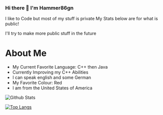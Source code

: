 ### Hi there 👋 I'm Hammer86gn



I like to Code but most of my stuff is private
My Stats below are for what is public!

I'll try to make more public stuff in the future

# About Me

- My Current Favorite Language: C++ then Java
- Currently Improving my C++ Abilities
- I can speak english and some German
- My Favorite Colour: Red
- I am from the United States of America


![Github Stats](https://github-readme-stats.vercel.app/api?username=Hammer86gn&count_private=true&theme=radical)


[![Top Langs](https://github-readme-stats.vercel.app/api/top-langs/?username=Hammer86gn&count_private=true&theme=radical)](https://www.google.com)

